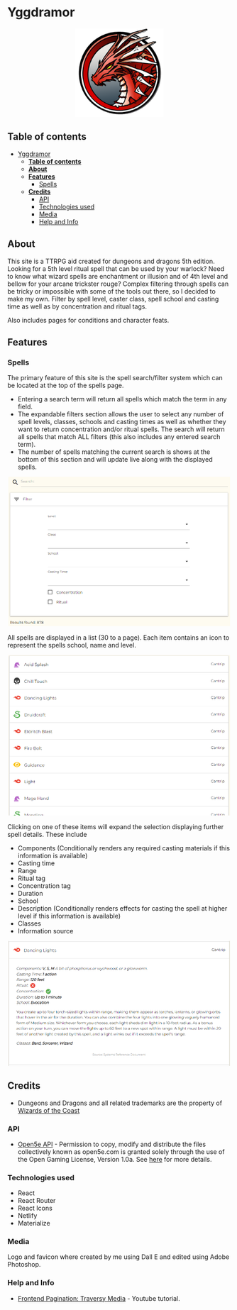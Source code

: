 # Yggdramor

<p align="center">
    <img src="./public/images/../yggdramor-logo.png" width="200px">
</p>

## **Table of contents**

- [Yggdramor](#yggdramor)
  - [**Table of contents**](#table-of-contents)
  - [**About**](#about)
  - [**Features**](#features)
    - [Spells](#spells)
  - [**Credits**](#credits)
    - [API](#api)
    - [Technologies used](#technologies-used)
    - [Media](#media)
    - [Help and Info](#help-and-info)

## **About**

This site is a TTRPG aid created for dungeons and dragons 5th edition. Looking for a 5th level ritual spell that can be used by your warlock? Need to know what wizard spells are enchantment or illusion and of 4th level and bellow for your arcane trickster rouge? Complex filtering through spells can be tricky or impossible with some of the tools out there, so I decided to make my own. Filter by spell level, caster class, spell school and casting time as well as by concentration and ritual tags.

Also includes pages for conditions and character feats.

## **Features**

### Spells

The primary feature of this site is the spell search/filter system which can be located at the top of the spells page.

- Entering a search term will return all spells which match the term in any field.
- The expandable filters section allows the user to select any number of spell levels, classes, schools and casting times as well as whether they want to return concentration and/or ritual spells. The search will return all spells that match ALL filters (this also includes any entered search term).
- The number of spells matching the current search is shows at the bottom of this section and will update live along with the displayed spells.

<p align="center">
    <img src="./public/images/spell-search.PNG" width="500px">
</p>

All spells are displayed in a list (30 to a page). Each item contains an icon to represent the spells school, name and level.

<p align="center">
    <img src="./public/images/spell-list.PNG" width="500px">
</p>

Clicking on one of these items will expand the selection displaying further spell details. These include

- Components (Conditionally renders any required casting materials if this information is available)
- Casting time
- Range
- Ritual tag
- Concentration tag
- Duration
- School
- Description (Conditionally renders effects for casting the spell at higher level if this information is available)
- Classes
- Information source

<p align="center">
    <img src="./public/images/expanded-spell.PNG" width="500px">
</p>

## **Credits**

- Dungeons and Dragons and all related trademarks are the property of [Wizards of the Coast](https://company.wizards.com/en)

### API

- [Open5e API](https://open5e.com/) - Permission to copy, modify and distribute the files collectively known as open5e.com is granted solely through the use of the Open Gaming License, Version 1.0a. See [here](https://open5e.com/legal) for more details.

### Technologies used

- React
- React Router
- React Icons
- Netlify
- Materialize

### Media

Logo and favicon where created by me using Dall E and edited using Adobe Photoshop.

### Help and Info

- [Frontend Pagination: Traversy Media](https://www.youtube.com/watch?v=IYCa1F-OWmk&ab_channel=TraversyMedia) - Youtube tutorial.

